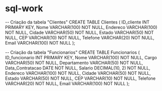 # sql-work



-- Criação da tabela "Clientes"
CREATE TABLE Clientes (
ID_cliente INT PRIMARY KEY,
Nome VARCHAR(100) NOT NULL,
Endereco VARCHAR(100) NOT NULL,
Cidade VARCHAR(50) NOT NULL,
Estado VARCHAR(50) NOT NULL,
CEP VARCHAR(10) NOT NULL,
Telefone VARCHAR(20) NOT NULL,
Email VARCHAR(100) NOT NULL
);

-- Criação da tabela "Funcionarios"
CREATE TABLE Funcionarios (
ID_funcionario INT PRIMARY KEY,
Nome VARCHAR(100) NOT NULL,
Cargo VARCHAR(50) NOT NULL,
Departamento VARCHAR(50) NOT NULL,
Data_Contratacao DATE NOT NULL,
Salario DECIMAL(10, 2) NOT NULL,
Endereco VARCHAR(100) NOT NULL,
Cidade VARCHAR(50) NOT NULL,
Estado VARCHAR(50) NOT NULL,
CEP VARCHAR(10) NOT NULL,
Telefone VARCHAR(20) NOT NULL,
Email VARCHAR(100) NOT NULL
);

